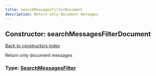 ```yaml
---
title: searchMessagesFilterDocument
description: Return only document messages
---
```

## Constructor: searchMessagesFilterDocument  
[Back to constructors index](index.md)



Return only document messages




### Type: [SearchMessagesFilter](../types/SearchMessagesFilter.md)



